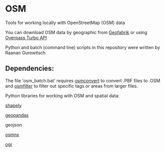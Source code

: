 # OSM
Tools for working locally with OpenStreetMap (OSM) data

You can download OSM data by geographic from [Geofabrik](geofabrik.de) or using [Overpass Turbo API](https://overpass-turbo.eu/)

Python and batch (command line) scripts in this repository were written by Raanan Gurewitsch

## Dependencies:

The file 'osm_batch.bat' requires [osmconvert](https://wiki.openstreetmap.org/wiki/Osmconvert#Download) to convert .PBF files to .OSM and [osmfilter](https://wiki.openstreetmap.org/wiki/Osmfilter#Download) to filter out specific tags or areas from larger files.

Python libraries for working with OSM and spatial data:

[shapely](https://shapely.readthedocs.io/en/latest/)

[geopandas](http://geopandas.org/install.html)

geojson

[osmnx](https://osmnx.readthedocs.io/en/stable/)

[ogr](https://gdal.org/python/)
